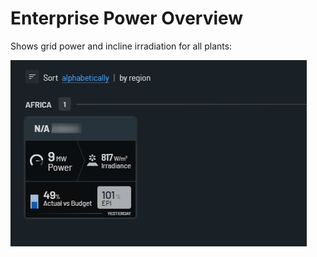 # Enterprise Power Overview

Shows grid power and incline irradiation for all plants:

![Enterprise power overview](../../images/poweroverviewchart.png)
